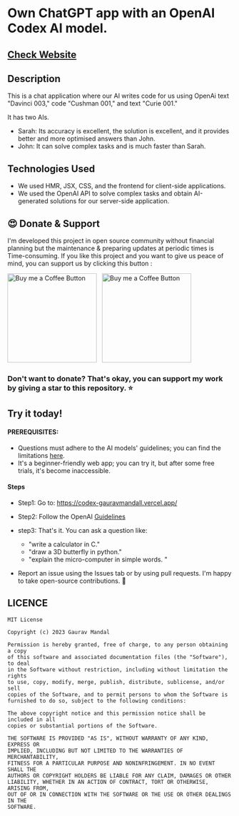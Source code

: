 # Own ChatGPT app with an OpenAI Codex AI model. 

## <a href="https://codex-gauravmandall.vercel.app/" target="_blank">Check Website</a>

## Description
This is a chat application where our AI writes code for us using OpenAi text "Davinci 003," code "Cushman 001," and text "Curie 001."

It has two AIs.
  - Sarah: Its accuracy is excellent, the solution is excellent, and it provides better and more optimised answers than John.
  - John: It can solve complex tasks and is much faster than Sarah.

## Technologies Used
  - We used HMR, JSX, CSS, and the frontend for client-side applications.
  - We used the OpenAI API to solve complex tasks and obtain AI-generated solutions for our server-side application.


## 😍 Donate & Support

I'm developed this project in open source community without financial planning but the maintenance & preparing updates at periodic times is Time-consuming.
If you like this project and you want to give us peace of mind, you can support us by clicking this button :

[<img alt="Buy me a Coffee Button" width=200 src="https://c5.patreon.com/external/logo/become_a_patron_button.png">](https://www.patreon.com/gauravmandall) &nbsp; [<img alt="Buy me a Coffee Button" width=200 src="https://cdn.buymeacoffee.com/buttons/default-yellow.png">](https://www.buymeacoffee.com/gauravmandall)

### Don't want to donate? That's okay, you can support my work by giving a star to this repository. ⭐

## Try it today!

#### PREREQUISITES:
  - Questions must adhere to the AI models' guidelines; you can find the limitations <a href="https://beta.openai.com/docs/usage-policies" target="_blank">here</a>.
  - It's a beginner-friendly web app; you can try it, but after some free trials, it's become inaccessible.

#### Steps
- Step1: Go to: https://codex-gauravmandall.vercel.app/
- Step2: Follow the OpenAI <a href="https://beta.openai.com/docs/usage-policies" target="_blank">Guidelines</a>
- step3: That's it. You can ask a question like:
  - "write a calculator in C."
  - "draw a 3D butterfly in python."
  - "explain the micro-computer in simple words. "
  
- Report an issue using the Issues tab or by using pull requests. I'm happy to take open-source contributions. 📂

## LICENCE
```
MIT License

Copyright (c) 2023 Gaurav Mandal

Permission is hereby granted, free of charge, to any person obtaining a copy
of this software and associated documentation files (the "Software"), to deal
in the Software without restriction, including without limitation the rights
to use, copy, modify, merge, publish, distribute, sublicense, and/or sell
copies of the Software, and to permit persons to whom the Software is
furnished to do so, subject to the following conditions:

The above copyright notice and this permission notice shall be included in all
copies or substantial portions of the Software.

THE SOFTWARE IS PROVIDED "AS IS", WITHOUT WARRANTY OF ANY KIND, EXPRESS OR
IMPLIED, INCLUDING BUT NOT LIMITED TO THE WARRANTIES OF MERCHANTABILITY,
FITNESS FOR A PARTICULAR PURPOSE AND NONINFRINGEMENT. IN NO EVENT SHALL THE
AUTHORS OR COPYRIGHT HOLDERS BE LIABLE FOR ANY CLAIM, DAMAGES OR OTHER
LIABILITY, WHETHER IN AN ACTION OF CONTRACT, TORT OR OTHERWISE, ARISING FROM,
OUT OF OR IN CONNECTION WITH THE SOFTWARE OR THE USE OR OTHER DEALINGS IN THE
SOFTWARE.
```
